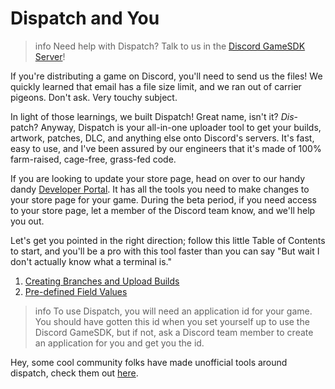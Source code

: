 # Dispatch and You

> info
> Need help with Dispatch? Talk to us in the [Discord GameSDK Server](https://discord.gg/discord-gamesdk)!

If you're distributing a game on Discord, you'll need to send us the files! We quickly learned that email has a file size limit, and we ran out of carrier pigeons. Don't ask. Very touchy subject.

In light of those learnings, we built Dispatch! Great name, isn't it? _Dis_-patch? Anyway, Dispatch is your all-in-one uploader tool to get your builds, artwork, patches, DLC, and anything else onto Discord's servers. It's fast, easy to use, and I've been assured by our engineers that it's made of 100% farm-raised, cage-free, grass-fed code.

If you are looking to update your store page, head on over to our handy dandy [Developer Portal](https://discordapp.com/developers). It has all the tools you need to make changes to your store page for your game. During the beta period, if you need access to your store page, let a member of the Discord team know, and we'll help you out.

Let's get you pointed in the right direction; follow this little Table of Contents to start, and you'll be a pro with this tool faster than you can say "But wait I don't actually know what a terminal is."

1.  [Creating Branches and Upload Builds](#DOCS_DISPATCH_BRANCHES_AND_BUILDS/)
2.  [Pre-defined Field Values](#DOCS_DISPATCH_FIELD_VALUES/)

> info
> To use Dispatch, you will need an application id for your game. You should have gotten this id when you set yourself up to use the Discord GameSDK, but if not, ask a Discord team member to create an application for you and get you the id.

Hey, some cool community folks have made unofficial tools around dispatch, check them out [here](#DOCS_TOPICS_COMMUNITY_RESOURCES).
